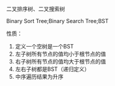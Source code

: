 二叉排序树、二叉搜索树

Binary Sort Tree;Binary Search Tree;BST

性质：

1. 定义一个空树是一个BST
2. 左子树所有节点的值均小于根节点的值
3. 右子树所有节点的值均大于根节点的值
4. 左右子树都是BST（递归定义）
5. 中序遍历结果为升序